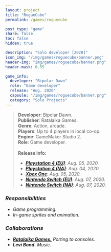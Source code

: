 ```yaml
---
layout: project
title: "RogueCube"
permalink: /games/roguecube

post_type: "game"
share: false
toc: false
hidden: true

description: "Solo developer [2020]"
icon_img: "/img/games/roguecube/banner.png"
header-img: "img/games/roguecube/banner.png"
header-mask: 0.55

game_info:
  developer: "Bipolar Dawn"
  role: "Game developer"
  release: "Aug. 2020"
  capsule: "/img/games/roguecube/banner.png"
  category: "Solo Projects"
---
```


>**Developer**: Bipolar Dawn.<br>
>**Publisher**: Ratalaika Games.<br>
>**Genre**: Action, arcade.<br>
>**Players**: Up to 4 players in local co-op.<br>
>**Engine**: GameMaker Studio 2.<br>
>**Role**: Game developer.<br>
><br>
>**Release info:**
>- [<i class='fab fa-playstation'/> **Playstation 4 (EU)**](https://store.playstation.com/en-gb/product/EP0896-CUSA14184_00-RATAGAMROGUECUBE): Aug. 05, 2020.
>- [<i class='fab fa-playstation'/> **Playstation 4 (NA)**](https://store.playstation.com/en-gb/product/EP0896-CUSA14184_00-RATAGAMROGUECUBE): Aug. 04, 2020.
>- [<i class='fab fa-xbox'/> **Xbox One**](https://www.microsoft.com/en-us/p/roguecube/9n0rzlp9cqhg?activetab=pivot:overviewtab): Aug. 05, 2020.
>- [<i class='fa fa-gamepad'/> **Nintendo Switch (EU)**](https://www.nintendo.com/games/detail/roguecube-switch/): Aug. 07, 2020.
>- [<i class='fa fa-gamepad'/> **Nintendo Switch (NA)**](https://www.nintendo.com/games/detail/roguecube-switch/): Aug. 07, 2020.

### Responsibilities
 
 - Game programming.
 - In-game sprites and animation.

### Collaborations

 - [**Ratalaika Games.**](https://www.ratalaikagames.com/games/roguecube.php) Porting to consoles.
 - **Levi Bond.** Music.